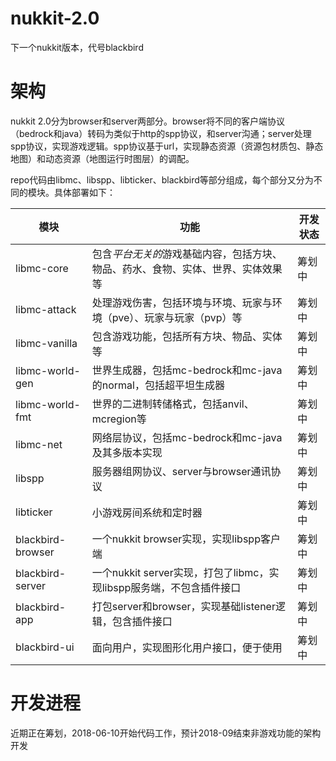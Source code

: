 # nukkit-2.0
下一个nukkit版本，代号blackbird

# 架构
nukkit 2.0分为browser和server两部分。browser将不同的客户端协议（bedrock和java）转码为类似于http的spp协议，和server沟通；server处理spp协议，实现游戏逻辑。spp协议基于url，实现静态资源（资源包材质包、静态地图）和动态资源（地图运行时图层）的调配。

repo代码由libmc、libspp、libticker、blackbird等部分组成，每个部分又分为不同的模块。具体部署如下：

| 模块 | 功能 | 开发状态 |
|------|------|----------|
| libmc-core | 包含*平台无关的*游戏基础内容，包括方块、物品、药水、食物、实体、世界、实体效果等 | 筹划中 |
| libmc-attack | 处理游戏伤害，包括环境与环境、玩家与环境（pve）、玩家与玩家（pvp）等 | 筹划中 |
| libmc-vanilla | 包含游戏功能，包括所有方块、物品、实体等 | 筹划中 |
| libmc-world-gen | 世界生成器，包括mc-bedrock和mc-java的normal，包括超平坦生成器 | 筹划中 |
| libmc-world-fmt | 世界的二进制转储格式，包括anvil、mcregion等 | 筹划中 |
| libmc-net | 网络层协议，包括mc-bedrock和mc-java及其多版本实现 | 筹划中 | 
| libspp | 服务器组网协议、server与browser通讯协议 | 筹划中 |
| libticker | 小游戏房间系统和定时器 | 筹划中 |
| blackbird-browser | 一个nukkit browser实现，实现libspp客户端 | 筹划中 |
| blackbird-server | 一个nukkit server实现，打包了libmc，实现libspp服务端，不包含插件接口 | 筹划中 |
| blackbird-app | 打包server和browser，实现基础listener逻辑，包含插件接口 | 筹划中 |
| blackbird-ui | 面向用户，实现图形化用户接口，便于使用 | 筹划中 |

# 开发进程
近期正在筹划，2018-06-10开始代码工作，预计2018-09结束非游戏功能的架构开发
